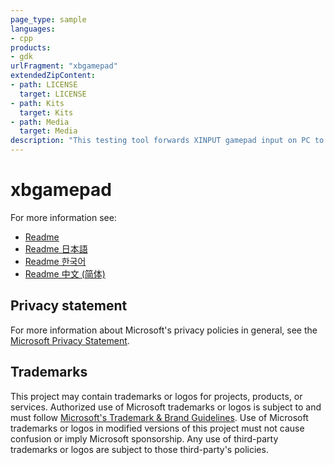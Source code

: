 ```yaml
---
page_type: sample
languages:
- cpp
products:
- gdk
urlFragment: "xbgamepad"
extendedZipContent:
- path: LICENSE
  target: LICENSE
- path: Kits
  target: Kits
- path: Media
  target: Media
description: "This testing tool forwards XINPUT gamepad input on PC to a Xbox console."
---
```


# xbgamepad

For more information see: 
- [Readme](https://github.com/microsoft/Xbox-GDK-Samples/blob/main/Samples/Tools/xbgamepad/readme_en-us.md)
- [Readme 日本語](https://github.com/microsoft/Xbox-GDK-Samples/blob/main/Samples/Tools/xbgamepad/readme_ja-jp.md)
- [Readme 한국어](https://github.com/microsoft/Xbox-GDK-Samples/blob/main/Samples/Tools/xbgamepad/readme_ko-kr.md)
- [Readme 中文 (简体)](https://github.com/microsoft/Xbox-GDK-Samples/blob/main/Samples/Tools/xbgamepad/readme_zh-cn.md)

## Privacy statement

For more information about Microsoft's privacy policies in general, see the [Microsoft Privacy Statement](https://privacy.microsoft.com/privacystatement/).

## Trademarks

This project may contain trademarks or logos for projects, products, or services. Authorized use of Microsoft trademarks or logos is subject to and must follow [Microsoft's Trademark & Brand Guidelines](https://www.microsoft.com/en-us/legal/intellectualproperty/trademarks/usage/general). Use of Microsoft trademarks or logos in modified versions of this project must not cause confusion or imply Microsoft sponsorship. Any use of third-party trademarks or logos are subject to those third-party's policies.
